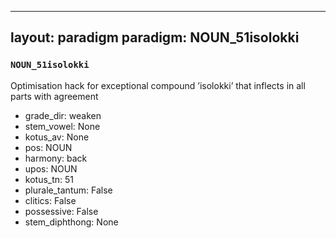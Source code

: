 
---
layout: paradigm
paradigm: NOUN_51isolokki
---
### ` NOUN_51isolokki `

Optimisation hack for exceptional compound ’isolokki’ that inflects in all parts with agreement
* grade_dir: weaken
* stem_vowel: None
* kotus_av: None
* pos: NOUN
* harmony: back
* upos: NOUN
* kotus_tn: 51
* plurale_tantum: False
* clitics: False
* possessive: False
* stem_diphthong: None
